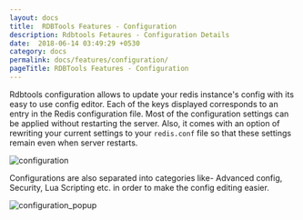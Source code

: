 ```yaml
---
layout: docs
title:  RDBTools Features - Configuration
description: Rdbtools Fetaures - Configuration Details
date:  2018-06-14 03:49:29 +0530
category: docs
permalink: docs/features/configuration/
pageTitle: RDBTools Features - Configuration
---
```

Rdbtools configuration allows to update your redis instance's config with its easy to use config editor. Each of the keys displayed corresponds to an entry in the Redis configuration file. Most of the configuration settings can be applied without restarting the server. Also, it comes with an option of rewriting your current settings to your `redis.conf` file so that these settings remain even when server restarts.

![configuration](/images/ri/configuration.png)

Configurations are also separated into categories like- Advanced config, Security, Lua Scripting etc. in order to make the config editing easier.

![configuration_popup](/images/ri/configuration_popup.png)
